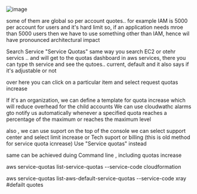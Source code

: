 ![image](https://user-images.githubusercontent.com/24499265/131787685-41032f0f-0976-467d-b0cf-46ff4663c7f3.png)

some of them are global so per account quotes.. for example IAM is 5000 per account for users and it's hard limit
so, if an application needs mroe than 5000 users then we have to use something other than IAM, hence wil have pronounced architectural impact

Search Service "Service Quotas" same  way you search EC2 or otehr servics .. and will get to the quotas dashboard
in aws services, there you can type th service and see the qutoes.. current, default and it also says if it's adjustable or not

over here you can click on a particular item and select request quotas increase

If it's an organization, we can define a template for quota increase which will reduce overhead for the child accounts
We can use cloudwathc alarms gto notify us  automatically whenever a specified quota reaches a percentage 
of the maximum or reaches the maximum level

also , we can use suport on the top of the console we can select support center and select limit increase or Tech suport or billing 
(this is old method for service quota icnrease) Use "Service quotas" instead

same can be achieved duing Command line , including quotas increase

aws service-quotas list-service-quotas --service-code cloudformation

aws service-quotas list-aws-default-service-quotas --service-code xray #defailt quotes




